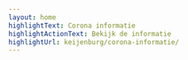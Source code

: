 ```yaml
---
layout: home
highlightText: Corona informatie
highlightActionText: Bekijk de informatie
highlightUrl: keijenburg/corona-informatie/
---
```

